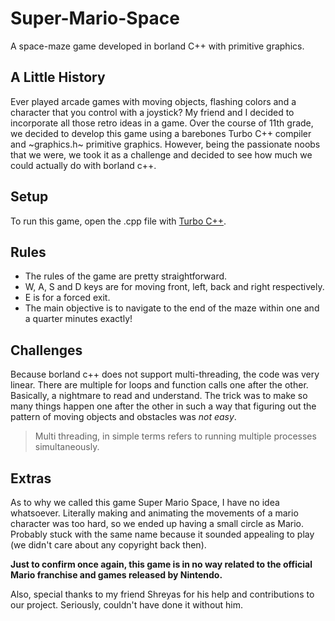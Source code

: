 # Super-Mario-Space
A space-maze game developed in borland C++ with primitive graphics.  

## A Little History
Ever played arcade games with moving objects, flashing colors and a character that you control with a joystick? My friend and I
decided to incorporate all those retro ideas in a game.
Over the course of 11th grade, we decided to develop this game using a barebones Turbo C++ compiler and ~graphics.h~ primitive graphics.
However, being the passionate noobs that we were, we took it as a challenge and decided to see how much we could actually do with borland c++.

## Setup
To run this game, open the .cpp file with [Turbo C++](https://developerinsider.co/download-turbo-c-for-windows-7-8-8-1-and-windows-10-32-64-bit-full-screen/). 

## Rules
- The rules of the game are pretty straightforward.
- W, A, S and D keys are for moving front, left, back and right respectively.
- E is for a forced exit.
- The main objective is to navigate to the end of the maze within one and a quarter minutes exactly!

## Challenges
Because borland c++ does not support multi-threading, the code was very linear. There are multiple for loops and function calls one after the other. Basically, a nightmare to read and understand.
The trick was to make so many things happen one after the other in such a way that figuring out the pattern of moving objects and obstacles
was *not easy*.
> Multi threading, in simple terms refers to running multiple processes simultaneously.

## Extras
As to why we called this game Super Mario Space, I have no idea whatsoever. Literally making and animating the movements of a mario character
was too hard, so we ended up having a small circle as Mario. Probably stuck with the same name because it sounded appealing to play (we didn't care about any copyright back then).

**Just to confirm once again, this game is in no way related to the official Mario franchise and games released by Nintendo.**

Also, special thanks to my friend Shreyas for his help and contributions to our project. Seriously, couldn't have done it without him.
